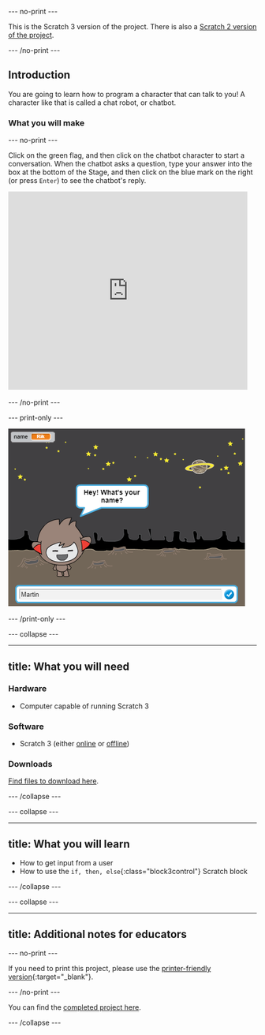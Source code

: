 --- no-print ---

This is the Scratch 3 version of the project. There is also a [Scratch 2 version of the project](https://projects.raspberrypi.org/en/projects/chatbot-scratch2).

--- /no-print ---

## Introduction

You are going to learn how to program a character that can talk to you! A character like that is called a chat robot, or chatbot.

### What you will make

--- no-print ---

Click on the green flag, and then click on the chatbot character to start a conversation. When the chatbot asks a question, type your answer into the box at the bottom of the Stage, and then click on the blue mark on the right (or press `Enter`) to see the chatbot's reply.

<div class="scratch-preview">
  <iframe allowtransparency="true" width="485" height="402" src="https://scratch.mit.edu/projects/embed/248864190/?autostart=false" 
  frameborder="0"></iframe>
</div>

--- /no-print ---

--- print-only ---

![complete project](images/chatbot-preview.png)

--- /print-only ---

--- collapse ---

---
title: What you will need
---

### Hardware

+ Computer capable of running Scratch 3

### Software

+ Scratch 3 (either [online](https://scratch.mit.edu/projects/editor/) or [offline](https://scratch.mit.edu/download/))

### Downloads

[Find files to download here](http://rpf.io/p/en/chatbot-go).

--- /collapse ---

--- collapse ---

---
title: What you will learn
---

+ How to get input from a user
+ How to use the `if, then, else`{:class="block3control"} Scratch block

--- /collapse ---

--- collapse ---

---
title: Additional notes for educators
---

--- no-print ---

If you need to print this project, please use the [printer-friendly version](https://projects.raspberrypi.org/en/projects/chatbot/print){:target="_blank"}.

--- /no-print ---

You can find the [completed project here](http://rpf.io/p/en/chatbot-get).

--- /collapse ---



